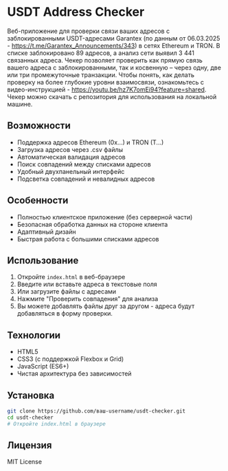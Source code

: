 # USDT Address Checker

Веб-приложение для проверки связи ваших адресов с заблокированными USDT-адресами Garantex (по данным от 06.03.2025 - https://t.me/Garantex_Announcements/343) в сетях Ethereum и TRON. В списке заблокировано 89 адресов, а анализ сети выявил 3 441 связанных адреса. Чекер позволяет проверить как прямую связь вашего адреса с заблокированными, так и косвенную – через одну, две или три промежуточные транзакции. Чтобы понять, как делать проверку на более глубокие уровни взаимосвязи, ознакомьтесь с видео-инструкцией - https://youtu.be/hz7K7omEi94?feature=shared. Чекер можно скачать с репозитория для использования на локальной машине.

## Возможности

- Поддержка адресов Ethereum (0x...) и TRON (T...)
- Загрузка адресов через .csv файлы
- Автоматическая валидация адресов
- Поиск совпадений между списками адресов
- Удобный двухпанельный интерфейс
- Подсветка совпадений и невалидных адресов

## Особенности

- Полностью клиентское приложение (без серверной части)
- Безопасная обработка данных на стороне клиента
- Адаптивный дизайн
- Быстрая работа с большими списками адресов

## Использование

1. Откройте `index.html` в веб-браузере
2. Введите или вставьте адреса в текстовые поля
3. Или загрузите файлы с адресами
4. Нажмите "Проверить совпадения" для анализа
5. Вы можете добавлять файлы друг за другом - адреса будут добавляться в форму проверки.

## Технологии

- HTML5
- CSS3 (с поддержкой Flexbox и Grid)
- JavaScript (ES6+)
- Чистая архитектура без зависимостей

## Установка

```bash
git clone https://github.com/ваш-username/usdt-checker.git
cd usdt-checker
# Откройте index.html в браузере
```

## Лицензия

MIT License
